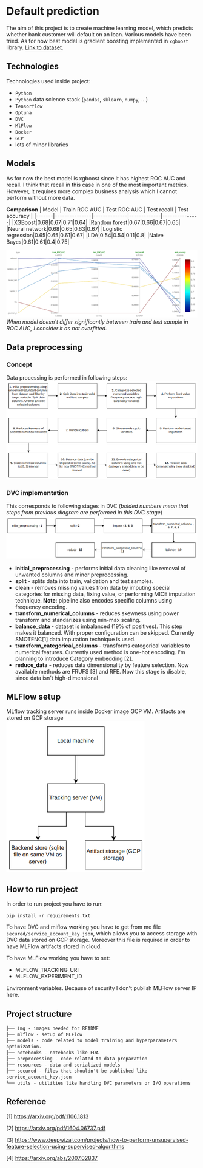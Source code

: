 # Default prediction
The aim of this project is to create machine learning model, which predicts whether bank customer will default on an loan. Various models have been tried. As for now best model is gradient boosting implemented in `xgboost` library. [Link to dataset](https://www.kaggle.com/code/faressayah/lending-club-loan-defaulters-prediction/data).

## Technologies
Technologies used inside project:
* `Python`
* `Python` data science stack (`pandas`, `sklearn`, `numpy`, ...)
* `Tensorflow`
* `Optuna`
* `DVC`
* `MlFlow`
* `Docker`
* `GCP`
* lots of minor libraries

## Models
As for now the best model is xgboost since it has highest ROC AUC and recall.
I think that recall in this case in one of the most important metrics. However,
it requires more complex business analysis which I cannot perform without more data.

**Comparison**
| Model | Train ROC AUC | Test ROC AUC | Test recall | Test accuracy |
|-------|---------------|--------------|-------------|---------------|
|XGBoost|0.68|0.67|0.71|0.64|
|Random forest|0.67|0.66|0.67|0.65|
|Neural network|0.68|0.65|0.63|0.67|
|Logistic regression|0.65|0.65|0.61|0.67|
|LDA|0.54|0.54|0.11|0.8|
|Naive Bayes|0.61|0.61|0.4|0.75|

![image](img/models_plot.png)
_When model doesn't differ significantly between train and test sample in ROC AUC, I consider it as not overfitted._

## Data preprocessing
### Concept
Data processing is performed in following steps:
![image](img/preprocessing_diagram.png)

### DVC implementation
This corresponds to following stages in DVC (_bolded numbers mean that steps from previous diagram are performed in this DVC stage_)
![image](img/dvc_flow.png)

* **initial_preprocessing** - performs initial data cleaning like removal of unwanted columns and minor preprocessing.
* **split** - splits data into train, validation and test samples.
* **clean** - removes missing values from data by imputing special categories for missing data, fixing value, or performing MICE imputation technique. **Note**: pipeline also encodes specific columns using frequency encoding.
* **transform_numerical_columns** - reduces skewness using power transform and standarizes using min-max scaling.
* **balance_data** - dataset is imbalanced (19% of positives). This step makes it balanced. With proper configuration can be skipped. Currently SMOTENC[1] data imputation technique is used.
* **transform_categorical_columns** - transforms categorical variables to numerical features. Currently used method is one-hot encoding. I'm planning to introduce Category embedding [2].
* **reduce_data** - reduces data dimensionality by feature selection. Now available methods are FRUFS [3] and RFE. Now this stage is disable, since data isn't high-dimensional

## MLFlow setup
MLflow tracking server runs inside Docker image GCP VM. Artifacts are stored on GCP storage
![image](img/mlflow_setup.png)
## How to run project
In order to run project you have to run:
```
pip install -r requirements.txt
```
To have DVC and mlflow working you have to get from me file `secured/service_account_key.json`, which allows you to access storage with DVC data stored on GCP storage. Moreover this file is required in order to have MLFlow artifacts stored in cloud.

To have MLFlow working you have to set:
* MLFLOW_TRACKING_URI
* MLFLOW_EXPERIMENT_ID

Environment variables. Because of security I don't publish MLFlow server IP here.
## Project structure
```
├── img - images needed for README
├── mlflow - setup of MLFlow
├── models - code related to model training and hyperparameters optimization.
├── notebooks - notebooks like EDA
├── preprocessing - code related to data preparation
├── resources - data and serialized models
├── secured - files that shouldn't be published like service_account_key.json
└── utils - utilities like handling DVC parameters or I/O operations
```

## Reference
[1] https://arxiv.org/pdf/1106.1813

[2] https://arxiv.org/pdf/1604.06737.pdf

[3] https://www.deepwizai.com/projects/how-to-perform-unsupervised-feature-selection-using-supervised-algorithms

[4] https://arxiv.org/abs/2007.02837

